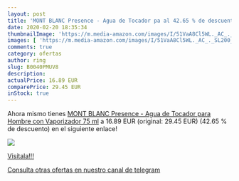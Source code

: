 ```yaml
---
layout: post
title: 'MONT BLANC Presence - Agua de Tocador pa al 42.65 % de descuento'
date: 2020-02-20 18:35:34
thumbnailImage: 'https://m.media-amazon.com/images/I/51VaA8Cl5WL._AC_._SL200_.jpg'
images: [ 'https://m.media-amazon.com/images/I/51VaA8Cl5WL._AC_._SL200_.jpg' ]
comments: true
category: ofertas
author: ring
slug: B0040PMUV8
description:
actualPrice: 16.89 EUR
comparePrice: 29.45 EUR
inStock: true
---
```


Ahora mismo tienes [MONT BLANC Presence - Agua de Tocador para Hombre con Vaporizador  75 ml](https://www.amazon.com/dp/B0040PMUV8/?tag=redken08-20) a 16.89 EUR (original: 29.45 EUR) (42.65 %  de descuento) en el siguiente enlace!

[![](https://m.media-amazon.com/images/I/51VaA8Cl5WL._AC_._SL200_.jpg)](https://www.amazon.com/dp/B0040PMUV8/?tag=redken08-20)

[Visítala!!!](https://www.amazon.com/dp/B0040PMUV8/?tag=redken08-20)

[Consulta otras ofertas en nuestro canal de telegram](https://t.me/s/ofertas25)
